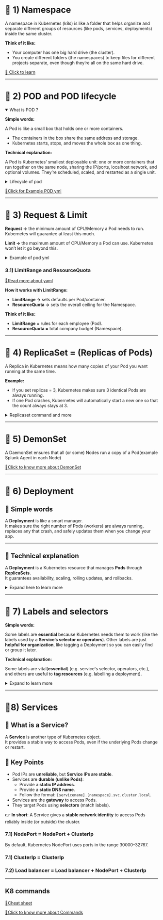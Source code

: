 # 📘 1) Namespace

A namespace in Kubernetes (k8s) is like a folder that helps organize and separate different groups of resources (like pods, services, deployments) inside the same cluster.

**Think of it like:**

*	Your computer has one big hard drive (the cluster).
*	You create different folders (the namespaces) to keep files for different projects separate, even though they’re all on the same hard drive.

[🔗 Click to learn](https://kubernetes.io/docs/concepts/overview/working-with-objects/namespaces/)

-----

# 📘 2) POD and POD lifecycle

<details open>

<summary>What is POD ?</summary>

**Simple words:**

A Pod is like a small box that holds one or more containers.

- The containers in the box share the same address and storage.
- Kubernetes starts, stops, and moves the whole box as one thing.

**Technical explanation:**

A Pod is Kubernetes’ smallest deployable unit: one or more containers that run together on the same node, sharing the IP/ports, localhost network, and optional volumes. They’re scheduled, scaled, and restarted as a single unit.

</details>

<details>

<summary>Lifecycle of pod</summary>

[🔗Click here to learn about Lifecycle](PDF/LifeCycle_of_POD.pdf)


> [!NOTE]
>
> CrashLoopBackOff is the one important lifecycle of POD
>
> [🔗Click here to learn about CrashLoopBackOff](readMe/CrashLoopBackOff-README-section.md)

</details>

[🔗Click for Example POD yml](Doc/resources/Create_pod.yml)

------
# 📘 3) Request & Limit

**Request →** the minimum amount of CPU/Memory a Pod needs to run. Kubernetes will guarantee at least this much.

**Limit →** the maximum amount of CPU/Memory a Pod can use. Kubernetes won’t let it go beyond this.

<details>

<summary>Example of pod yml</summary>

```yaml
apiVersion: v1
kind: Pod
metadata:
  name: mypod
spec:
  containers:
    - name: mycontainer
      image: nginx
      resources:
        requests:
          cpu: "250m"     # minimum 0.25 CPU
          memory: "256Mi" # minimum 256 MB
        limits:
          cpu: "500m"     # maximum 0.5 CPU
          memory: "512Mi" # maximum 512 MB
```
</details>

### 3.1) LimitRange and ResourceQuota
[🔗Read more about yaml](Doc/readMe/K8s-Resource-Management-Full-README.md)

**How it works with LimitRange:**
*	**LimitRange →** sets defaults per Pod/container.
*	**ResourceQuota →** sets the overall ceiling for the Namespace.

**Think of it like:**
*	**LimitRange =** rules for each employee (Pod).
*	**ResourceQuota =** total company budget (Namespace).

------
# 📘 4) ReplicaSet = (Replicas of Pods)

A Replica in Kubernetes means how many copies of your Pod you want running at the same time.

**Example:**

*	If you set replicas = 3, Kubernetes makes sure 3 identical Pods are always running.
*	If one Pod crashes, Kubernetes will automatically start a new one so that the count always stays at 3.

<details>

<summary>Replicaset command and more</summary>

**Get replicaset:**
```shell
kubectl get rs
```

```shell
kubectl describe rs/<replicaSet_name>
```

**Delete replicaset:**
```shell
kubectl get rs <replicaSet_name>
```

> [!NOTE]
>
> **Deleting a ReplicaSet also deletes all its Pods associated with that.**
>
> [🔗Click here to learn](https://kubernetes.io/docs/concepts/workloads/controllers/replicaset/)

</details>

------
# 📘 5) DemonSet
A DaemonSet ensures that all (or some) Nodes run a copy of a Pod(example Splunk Agent in each Node)

[🔗Click to know more about DemonSet](Doc/readMe/DaemonSet-README.md)

------
# 📘 6) Deployment

## 🔹 Simple words
A **Deployment** is like a smart manager.  
It makes sure the right number of Pods (workers) are always running, replaces any that crash, and safely updates them when you change your app.

---

## 🔹 Technical explanation
A **Deployment** is a Kubernetes resource that manages **Pods** through **ReplicaSets**.  
It guarantees availability, scaling, rolling updates, and rollbacks.

<details>

<summary> Expand here to learn more</summary>

[🔗Click to see more and Deployment.yml](Doc/readMe/Deployment.md)
### ✅ What a Deployment YAML contains
- **apiVersion** → which API version to use (usually `apps/v1`).
- **kind** → always `Deployment`.
- **metadata** → name, namespace, and labels for identification.
- **spec** → main configuration, which includes:
    - **replicas** → number of Pods you want.
    - **selector** → labels to match which Pods this Deployment manages.
    - **template** → blueprint for Pods:
        - **metadata.labels** → labels that Pods will carry.
        - **spec.containers** → container details (name, image, ports, env, resources, etc.).

👉 **In short**:  
A Deployment is the **blueprint** that tells Kubernetes **what app to run, how many copies to keep, and how to update them safely**.

</details>

---



# 📘 7) Labels and selectors

**Simple words:**

Some labels are **essential** because Kubernetes needs them to work (like the labels used by a **Service’s selector or operators**). Other labels are just **helpful for organization**, like tagging a Deployment so you can easily find or group it later.

**Technical explanation:**

Some labels are vital(**essential**) (e.g. service's selector, operators, etc.), and others are useful to **tag resources** (e.g. labelling a deployment).

<details>

<summary>Expand to learn more</summary>

[🔗Click here to learn **some**](Doc/readMe/lables&selector/Label&Selector1.md)

[🔗Click here to learn **more**](Doc/readMe/lables&selector/Label&Selector2.md)

[🔗Click here for **types of Selector**](Doc/readMe/lables&selector/K8s_Selectors_Guide_Readme.md)

## 🖼️ Tagging Resources

![Tagging Resources](Doc/images/Tag_Resource.webp)

## 🖼️ Deployment and Service Example

<table>
  <tr>
    <td>
      <b>Example 1</b><br>
      <img src="Doc/images/Deployment_Service1.png" width="500"/>
    </td>
    <td>
      <b>Example 2</b><br>
      <img src="Doc/images/Deployment_Service2.webp" width="500"/>
    </td>
  </tr>

<tr>
    <td>
      <b>Example 3</b><br>
      <img src="Doc/images/Untitled Diagram.drawio.png" width="500"/>
    </td>
    <td>
      <b>Example 4</b><br>
      <img src="Doc/images/Untitled Diagram.drawio (1).png" width="500"/>
    </td>
  </tr>
</table>

## 📺 Video Reference
[![Video Title](https://img.youtube.com/vi/0CV__VnbYCc/0.jpg)](https://www.youtube.com/watch?v=0CV__VnbYCc)

</details>

-----
# 📘8) Services

## 🔹 What is a Service?
A **Service** is another type of Kubernetes object.  
It provides a stable way to access Pods, even if the underlying Pods change or restart.


## 🔹 Key Points
- Pod IPs are **unreliable**, but **Service IPs are stable**.
- Services are **durable (unlike Pods)**:
    - Provide a **static IP address**.
    - Provide a **static DNS name**.
    - Follow the format: `[servicename].[namespace].svc.cluster.local`.
- Services are the **gateway** to access Pods.
- They target Pods using **selectors** (match labels).

👉 **In short**: A Service gives a **stable network identity** to access Pods reliably inside (or outside) the cluster.


### 7.1) NodePort = NodePort + ClusterIp



By default, Kubernetes NodePort uses ports in the range 30000–32767.

### 7.1) ClusterIp = ClusterIp

### 7.2) Load balancer = Load balancer + NodePort + ClusterIp



------
## K8 commands
[🔗Cheat sheet](https://spacelift.io/blog/kubernetes-cheat-sheet)

[🔗Click to know more about Commands](Doc/readMe/General.md)